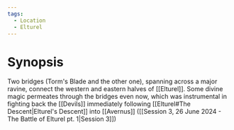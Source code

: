 ```yaml
---
tags:
  - Location
  - Elturel
---
```

# Synopsis
Two bridges (Torm's Blade and the other one), spanning across a major ravine, connect the western and eastern halves of [[Elturel]]. Some divine magic permeates through the bridges even now, which was instrumental in fighting back the [[Devils]] immediately following [[Elturel#The Descent|Elturel's Descent]] into [[Avernus]] ([[Session 3, 26 June 2024 - The Battle of Elturel pt. 1|Session 3]])